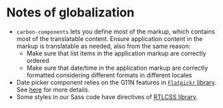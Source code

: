 # Notes of globalization

- `carbon-components` lets you define most of the markup, which contains most of
  the translatable content. Ensure application content in the markup is
  translatable as needed, also from the same reason:
  - Make sure that list items in the application markup are correctly ordered
  - Make sure that date/time in the application markup are correctly formatted
    considering different formats in different locales
- Date picker component relies on the G11N features in
  [`Flatpickr` library](<(https://chmln.github.io/flatpickr/)>). See
  [here](../src/components/date-picker/README.md#localization) for more details.
- Some styles in our Sass code have directives of
  [RTLCSS library](https://rtlcss.com/learn/usage-guide/control-directives/index.html).
